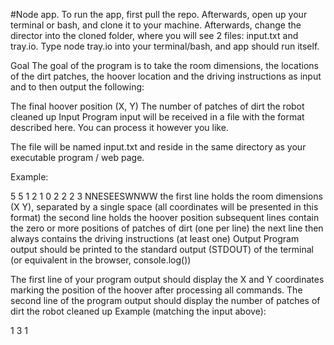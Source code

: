 #Node app. 
To run the app, first pull the repo. Afterwards, open up your terminal or bash, and clone it to your machine.
Afterwards, change the director into the cloned folder, where you will see 2 files: input.txt and tray.io.
Type node tray.io into your terminal/bash, and app should run itself.

Goal
The goal of the program is to take the room dimensions, the locations of the dirt patches, the hoover location and the driving instructions as input and to then output the following:

The final hoover position (X, Y)
The number of patches of dirt the robot cleaned up
Input
Program input will be received in a file with the format described here. You can process it however you like.

The file will be named input.txt and reside in the same directory as your executable program / web page.

Example:

5 5
1 2
1 0
2 2
2 3
NNESEESWNWW
the first line holds the room dimensions (X Y), separated by a single space (all coordinates will be presented in this format)
the second line holds the hoover position
subsequent lines contain the zero or more positions of patches of dirt (one per line)
the next line then always contains the driving instructions (at least one)
Output
Program output should be printed to the standard output (STDOUT) of the terminal (or equivalent in the browser, console.log())

The first line of your program output should display the X and Y coordinates marking the position of the hoover after processing all commands.
The second line of the program output should display the number of patches of dirt the robot cleaned up
Example (matching the input above):

1 3
1
